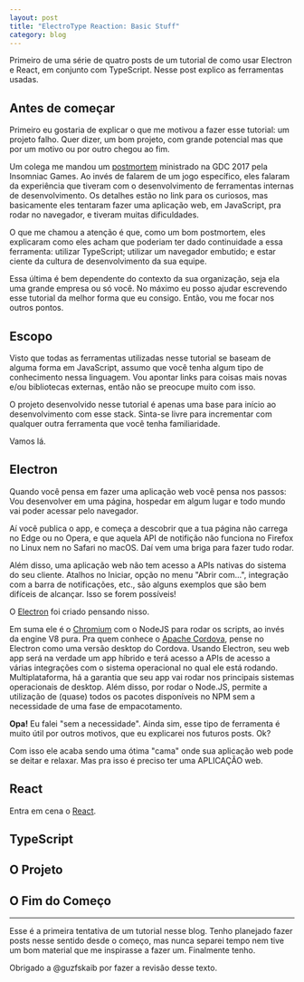```yaml
---
layout: post
title: "ElectroType Reaction: Basic Stuff"
category: blog
---
```


Primeiro de uma série de quatro posts de um tutorial de como usar Electron e React, em conjunto com TypeScript.
Nesse post explico as ferramentas usadas.

## Antes de começar

Primeiro eu gostaria de explicar o que me motivou a fazer esse tutorial: um projeto falho.
Quer dizer, um bom projeto, com grande potencial mas que por um motivo ou por outro chegou ao fim.

Um colega me mandou um [postmortem][red01] ministrado na GDC 2017 pela Insomniac Games. 
Ao invés de falarem de um jogo específico, eles falaram da experiência que tiveram com o desenvolvimento de ferramentas internas de desenvolvimento.
Os detalhes estão no link para os curiosos, mas basicamente eles tentaram fazer uma aplicação web, em JavaScript, pra rodar no navegador, e tiveram muitas dificuldades.

O que me chamou a atenção é que, como um bom postmortem, eles explicaram como eles acham que poderiam ter dado continuidade a essa ferramenta: utilizar TypeScript; utilizar um navegador embutido; e estar ciente da cultura de desenvolvimento da sua equipe.

Essa última é bem dependente do contexto da sua organização, seja ela uma grande empresa ou só você. No máximo eu posso ajudar escrevendo esse tutorial da melhor forma que eu consigo. 
Então, vou me focar nos outros pontos.

## Escopo

Visto que todas as ferramentas utilizadas nesse tutorial se baseam de alguma forma em JavaScript, assumo que você tenha algum tipo de conhecimento nessa linguagem. 
Vou apontar links para coisas mais novas e/ou bibliotecas externas, então não se preocupe muito com isso.

O projeto desenvolvido nesse tutorial é apenas uma base para início ao desenvolvimento com esse stack. Sinta-se livre para incrementar com qualquer outra ferramenta que você tenha familiaridade.

Vamos lá.

## Electron

Quando você pensa em fazer uma aplicação web você pensa nos passos: Vou desenvolver em uma página, hospedar em algum lugar e todo mundo vai poder acessar pelo navegador.

Aí você publica o app, e começa a descobrir que a tua página não carrega no Edge ou no Opera, e que aquela API de notifição não funciona no Firefox no Linux nem no Safari no macOS.
Daí vem uma briga para fazer tudo rodar.

Além disso, uma aplicação web não tem acesso a APIs nativas do sistema do seu cliente.
Atalhos no Iniciar, opção no menu "Abrir com...", integração com a barra de notificações, etc., são alguns exemplos que são bem difíceis de alcançar. Isso se forem possíveis!

O [Electron][ele01] foi criado pensando nisso. 

Em suma ele é o [Chromium][wik01] com o NodeJS para rodar os scripts, ao invés da engine V8 pura.
Pra quem conhece o [Apache Cordova][apa01], pense no Electron como uma versão desktop do Cordova.
Usando Electron, seu web app será na verdade um app híbrido e terá acesso a APIs de acesso a várias integrações com o sistema operacional no qual ele está rodando.
Multiplataforma, há a garantia que seu app vai rodar nos principais sistemas operacionais de desktop.
Além disso, por rodar o Node.JS, permite a utilização de (quase) todos os pacotes disponíveis no NPM sem a necessidade de uma fase de empacotamento.

<aside class="alert alert-info">
<strong>Opa!</strong> Eu falei "sem a necessidade". Ainda sim, esse tipo de ferramenta é muito útil por outros motivos, que eu explicarei nos futuros posts. Ok?
</aside>

Com isso ele acaba sendo uma ótima "cama" onde sua aplicação web pode se deitar e relaxar.
Mas pra isso é preciso ter uma APLICAÇÃO web.

## React

Entra em cena o [React][fac01].

## TypeScript

## O Projeto

## O Fim do Começo


[apa01]: https://cordova.apache.org/ "Documentação Oficial do Cordova (em inglês)"
[ele01]: https://electron.atom.io/ "Página Oficial do Electron (em inglês)"
[fac01]: https://facebook.github.io/react/ "Documentação Oficial do React (em inglês)"
[red01]: https://www.reddit.com/r/programming/comments/5x9j77/insomniacs_web_tools_a_postmortem/ "Post no Reddit com o link dos slides e uma ótima discussão sobre. (em inglês)"
[wik01]: https://pt.wikipedia.org/wiki/Chromium "Página da Wikipedia sobre o Chromium"

-----
Esse é a primeira tentativa de um tutorial nesse blog.
Tenho planejado fazer posts nesse sentido desde o começo, mas nunca separei tempo nem tive um bom material que me inspirasse a fazer um.
Finalmente tenho.

Obrigado a @guzfskaib por fazer a revisão desse texto.